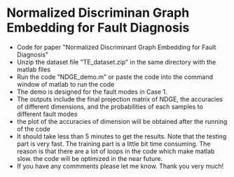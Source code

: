 # Normalized Discriminan Graph Embedding for Fault Diagnosis


- Code for paper "Normalized Discriminant Graph Embedding for Fault Diagnosis"
- Unzip the dataset file "TE_dataset.zip" in the same directory with the matlab files
- Run the code "NDGE_demo.m" or paste the code into the command window of matlab to run the code
- The demo is designed for the fault modes in Case 1.
- The outputs include the final projection matrix of NDGE, the accuracies of different dimensions, and the probabilities of each samples to different fault modes
- the plot of the accuracies of dimension will be obtained after the running of the code
- It should take less than 5 minutes to get the results. Note that the testing part is very fast. The training part is a little bit time consuming. The reason is that there are a lot of loops in the code which make matlab slow. the code will be optimized in the near future.
- If you have any commments please let me know. Thank you very much!


